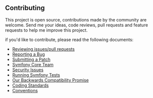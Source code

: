 Contributing
------------

This project is  open source, contributions made by
the community are welcome. Send me your ideas, code reviews, pull requests and
feature requests to help me improve this project.
 
if you'd like to contribute, please read the following documents:

* [Reviewing issues/pull requests][0]
* [Reporting a Bug][1]
* [Submitting a Patch][2]
* [Symfony Core Team][3]
* [Security Issues][4]
* [Running Symfony Tests][5]
* [Our Backwards Compatibility Promise][6]
* [Coding Standards][7]
* [Conventions][8]

[0]: https://symfony.com/doc/current/contributing/community/reviews.html
[1]: https://symfony.com/doc/current/contributing/code/bugs.html
[2]: https://symfony.com/doc/current/contributing/code/patches.html
[3]: https://symfony.com/doc/current/contributing/code/core_team.html
[4]: https://symfony.com/doc/current/contributing/code/security.html
[5]: https://symfony.com/doc/current/contributing/code/tests.html
[6]: https://symfony.com/doc/current/contributing/code/bc.html
[7]: https://symfony.com/doc/current/contributing/code/standards.html
[8]: https://symfony.com/doc/current/contributing/code/conventions.html